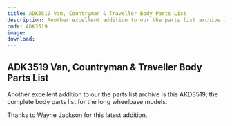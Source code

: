 ```yaml
---
title: ADK3519 Van, Countryman & Traveller Body Parts List
description: Another excellent addition to our the parts list archive is this AKD3519, the complete body parts list for the long wheelbase models.
code: ADK3519
image:
download:
---
```


<!-- Content of the page -->

## ADK3519 Van, Countryman & Traveller Body Parts List

Another excellent addition to our the parts list archive is this AKD3519, the complete body parts list for the long wheelbase models.

Thanks to Wayne Jackson for this latest addition.
